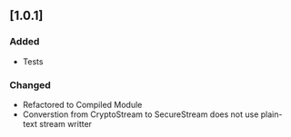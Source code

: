 ## [1.0.1]
### Added
- Tests

### Changed
- Refactored to Compiled Module
- Converstion from CryptoStream to SecureStream does not use plain-text stream writter
